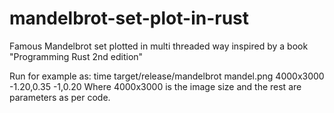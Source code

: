 # mandelbrot-set-plot-in-rust
Famous Mandelbrot set plotted in multi threaded way inspired by a book "Programming Rust 2nd edition"

Run for example as: time target/release/mandelbrot mandel.png 4000x3000 -1.20,0.35 -1,0.20
Where 4000x3000 is the image size and the rest are parameters as per code.
